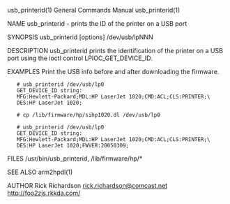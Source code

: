 usb_printerid(1)                                              General Commands Manual                                             usb_printerid(1)

NAME
       usb_printerid - prints the ID of the printer on a USB port

SYNOPSIS
       usb_printerid [options] /dev/usb/lpNNN

DESCRIPTION
       usb_printerid prints the identification of the printer on a USB port using the ioctl control LPIOC_GET_DEVICE_ID.

EXAMPLES
       Print the USB info before and after downloading the firmware.

       # usb_printerid /dev/usb/lp0
       GET_DEVICE_ID string:
       MFG:Hewlett-Packard;MDL:HP LaserJet 1020;CMD:ACL;CLS:PRINTER;\
       DES:HP LaserJet 1020;

       # cp /lib/firmware/hp/sihp1020.dl /dev/usb/lp0

       # usb_printerid /dev/usb/lp0
       GET_DEVICE_ID string:
       MFG:Hewlett-Packard;MDL:HP LaserJet 1020;CMD:ACL;CLS:PRINTER;\
       DES:HP LaserJet 1020;FWVER:20050309;

FILES
       /usr/bin/usb_printerid, /lib/firmware/hp/*

SEE ALSO
       arm2hpdl(1)

AUTHOR
       Rick Richardson <rick.richardson@comcast.net>
       http://foo2zjs.rkkda.com/

